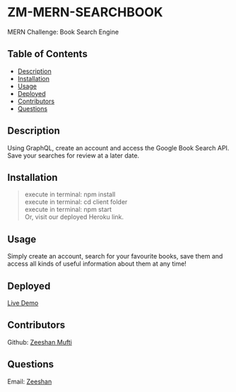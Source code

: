 # ZM-MERN-SEARCHBOOK
MERN Challenge: Book Search Engine 

## Table of Contents
- [Description](#description)
- [Installation](#installation)
- [Usage](#usage)
- [Deployed](#deployed)
- [Contributors](#contributors)
- [Questions](#questions)

## Description
Using GraphQL, create an account and access the Google Book Search API. Save your searches for review at a later date.

## Installation
> execute in terminal: npm install<br />
> execute in terminal: cd client folder<br />
> execute in terminal: npm start<br />
> Or, visit our deployed Heroku link.<br />

## Usage
Simply create an account, search for your favourite books, save them and access all kinds of useful information about them at any time!


## Deployed
[Live Demo](https://googlesearchmern.herokuapp.com/)

## Contributors
Github: [Zeeshan Mufti](https://github.com/zeeshanmufti1995)


## Questions
Email: [Zeeshan](ze30719@gmail.com)
